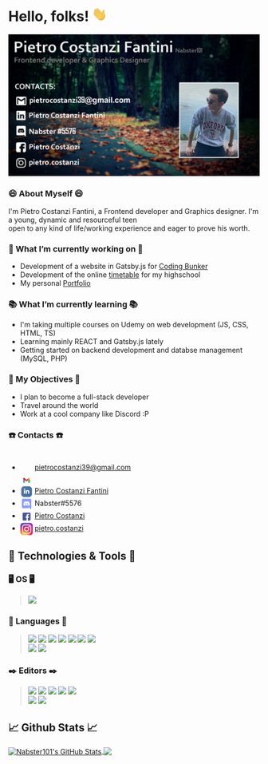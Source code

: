 # Hello, folks! <img src="https://raw.githubusercontent.com/Nabster101/Nabster101/master/wave.gif" width="30px">

<!--Main banner -->
![Header](https://raw.githubusercontent.com/Nabster101/Nabster101/master/ReadmeBanner.png "Header")

### 😄 About Myself 😄

I'm Pietro Costanzi Fantini, a Frontend developer and Graphics designer. I'm a young, dynamic and resourceful teen   
open to any kind of life/working experience and eager to prove his worth. 

<!-- Working -->
### 🔨 What I’m currently working on 🔨
- Development of a website in Gatsby.js for <a href="https://github.com/Coding-Bunker/official-website" target="_top">Coding Bunker</a>  
- Development of the online <a href="https://www.itisfermi.edu.it/Orario/19_30%20ott_web/index.html" target="_top">timetable</a> for my highschool 
- My personal <a href="http://pietro.ml/" target="_top">Portfolio</a>

<!-- Learning -->
### 📚 What I’m currently learning 📚
- I'm taking multiple courses on Udemy on web development (JS, CSS, HTML, TS)
- Learning mainly REACT and Gatsby.js lately
- Getting started on backend development and databse management (MySQL, PHP)

<!-- My objectives sections -->
### 🚀 My Objectives 🚀
- I plan to become a full-stack developer
- Travel around the world
- Work at a cool company like Discord :P    

<!-- Contacts section -->
### ☎️ Contacts ☎️
- <img align="center" style="padding-top: 50px" src="https://raw.githubusercontent.com/Nabster101/Nabster101/master/Gmail.png" width="25px"> pietrocostanzi39@gmail.com  
- <img align="center" src="https://raw.githubusercontent.com/Nabster101/Nabster101/master/Linkedin.png" width="25px"> <a href="https://www.linkedin.com/in/pietro-costanzi-fantini/" target="_top">Pietro Costanzi Fantini</a>  
- <img align="center" src="https://raw.githubusercontent.com/Nabster101/Nabster101/master/Discord.png" width="25px"> Nabster#5576  
- <img align="center" src="https://raw.githubusercontent.com/Nabster101/Nabster101/master/Facebook.png" width="25px"> <a href="https://www.facebook.com/pietro.costanzi.10/">Pietro Costanzi</a>  
- <img align="center" src="https://raw.githubusercontent.com/Nabster101/Nabster101/master/Instagram.png" width="25px"> <a href="https://www.instagram.com/pietro.costanzi/">pietro.costanzi</a>  


<!-- Technologies & Tools -->
## 🔧 Technologies & Tools 🔧

### 🖥️ OS 🖥️
>![](https://img.shields.io/badge/Windows-informational?style=flat&logo=windows)

### 📖 Languages 📖
>![](https://img.shields.io/badge/JavaScript-informational?style=flat&logo=javascript&logoColor=white&color=2BBC8A)
![](https://img.shields.io/badge/CSS-informational?style=flat&logo=css3&logoColor=white&color=2BBC8A)
![](https://img.shields.io/badge/HTML-informational?style=flat&logo=html5&logoColor=white&color=2BBC8A)
![](https://img.shields.io/badge/TypeScript-informational?style=flat&logo=typescript&logoColor=white&color=2BBC8A)
![](https://img.shields.io/badge/REACT-informational?style=flat&logo=react&logoColor=white&color=2BBC8A)
![](https://img.shields.io/badge/Gatsby.js-informational?style=flat&logo=gatsby&logoColor=white&color=2BBC8A)
![](https://img.shields.io/badge/Java-informational?style=flat&logo=java&logoColor=white&color=2BBC8A)  
![](https://img.shields.io/badge/C++-informational?style=flat&logo=c&logoColor=white&color=2BBC8A)
![](https://img.shields.io/badge/MySQL-informational?style=flat&logo=mysql&logoColor=white&color=2BBC8A)

### ✒️ Editors ✒️
>![](https://img.shields.io/badge/IntelliJ_IDEA-informational?style=flat&logo=intellij-idea&logoColor=white&color=1B4965)
![](https://img.shields.io/badge/Webstorm-informational?style=flat&logo=webstorm&logoColor=white&color=1B4965)
![](https://img.shields.io/badge/Visual_Studio_Code-informational?style=flat&logo=visual-studio-code&logoColor=white&color=1B4965)
![](https://img.shields.io/badge/IntelliJ_IDEA-informational?style=flat&logo=intellij-idea&logoColor=white&color=1B4965)
![](https://img.shields.io/badge/Adobe_Photoshop-informational?style=flat&logo=adobe-photoshop&logoColor=white&color=1B4965)  
![](https://img.shields.io/badge/Adobe_After_Effects-informational?style=flat&logo=adobe-after-effects&logoColor=white&color=1B4965)
![](https://img.shields.io/badge/Data_Grip-informational?style=flat&logo=jetbrains&logoColor=white&color=1B4965)  


## 📈 Github Stats 📈
<!-- Github stats -->
<a href="https://github.com/Nabster101/Nabster101">
  <img align="center" src="https://github-readme-stats.vercel.app/api?username=Nabster101&show_icons=true&line_height=27&count_private=true&title_color=ffffff&text_color=c9cacc&icon_color=2bbc8a&bg_color=1d1f21" alt="Nabster101's GitHub Stats" />
</a>  

<a href="https://github.com/Nabster101/Portfolio">
  <img align="center" src="https://github-readme-stats.vercel.app/api/pin/?username=Nabster101&repo=Portfolio&title_color=ffffff&text_color=c9cacc&icon_color=2bbc8a&bg_color=1d1f21" />
</a>

